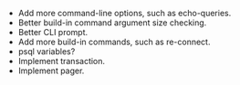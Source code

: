 * Add more command-line options, such as echo-queries.
* Better build-in command argument size checking.
* Better CLI prompt.
* Add more build-in commands, such as re-connect.
* psql variables?
* Implement transaction.
* Implement pager.
